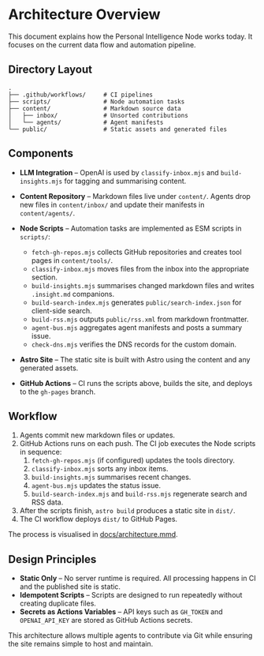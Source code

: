# Architecture Overview

This document explains how the Personal Intelligence Node works today. It focuses on the current data flow and automation pipeline.

## Directory Layout

```
.
├── .github/workflows/     # CI pipelines
├── scripts/               # Node automation tasks
├── content/               # Markdown source data
│   ├── inbox/             # Unsorted contributions
│   └── agents/            # Agent manifests
└── public/                # Static assets and generated files
```

## Components
- **LLM Integration** – OpenAI is used by `classify-inbox.mjs` and `build-insights.mjs` for tagging and summarising content.


- **Content Repository** – Markdown files live under `content/`. Agents drop new files in `content/inbox/` and update their manifests in `content/agents/`.
- **Node Scripts** – Automation tasks are implemented as ESM scripts in `scripts/`:
  - `fetch-gh-repos.mjs` collects GitHub repositories and creates tool pages in `content/tools/`.
  - `classify-inbox.mjs` moves files from the inbox into the appropriate section.
  - `build-insights.mjs` summarises changed markdown files and writes `.insight.md` companions.
  - `build-search-index.mjs` generates `public/search-index.json` for client-side search.
  - `build-rss.mjs` outputs `public/rss.xml` from markdown frontmatter.
  - `agent-bus.mjs` aggregates agent manifests and posts a summary issue.
  - `check-dns.mjs` verifies the DNS records for the custom domain.
- **Astro Site** – The static site is built with Astro using the content and any generated assets.
- **GitHub Actions** – CI runs the scripts above, builds the site, and deploys to the `gh-pages` branch.

## Workflow

1. Agents commit new markdown files or updates.
2. GitHub Actions runs on each push. The CI job executes the Node scripts in sequence:
   1. `fetch-gh-repos.mjs` (if configured) updates the tools directory.
   2. `classify-inbox.mjs` sorts any inbox items.
   3. `build-insights.mjs` summarises recent changes.
   4. `agent-bus.mjs` updates the status issue.
   5. `build-search-index.mjs` and `build-rss.mjs` regenerate search and RSS data.
3. After the scripts finish, `astro build` produces a static site in `dist/`.
4. The CI workflow deploys `dist/` to GitHub Pages.

The process is visualised in [docs/architecture.mmd](architecture.mmd).

## Design Principles

- **Static Only** – No server runtime is required. All processing happens in CI and the published site is static.
- **Idempotent Scripts** – Scripts are designed to run repeatedly without creating duplicate files.
- **Secrets as Actions Variables** – API keys such as `GH_TOKEN` and `OPENAI_API_KEY` are stored as GitHub Actions secrets.

This architecture allows multiple agents to contribute via Git while ensuring the site remains simple to host and maintain.
